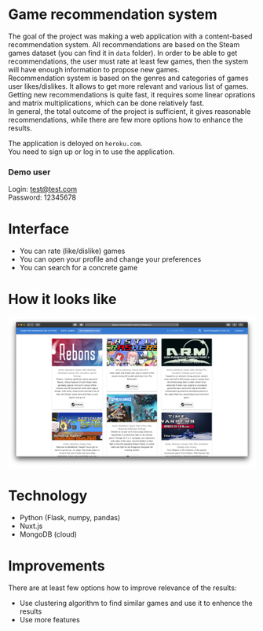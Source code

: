 # Game recommendation system
The goal of the project was making a web application with a content-based recommendation system. All recommendations are based on the Steam games dataset (you can find it in `data` folder). In order to be able to get recommendations, the user must rate at least few games, then the system will have enough information to propose new games.   
Recommendation system is based on the genres and categories of games user likes/dislikes. It allows to get more relevant and 
various list of games. Getting new recommendations is quite fast, it requires some linear oprations and matrix multiplications, which can be done relatively fast.   
In general, the total outcome of the project is sufficient, it gives reasonable recommendations, while there are few more options how to enhance the results.

The application is deloyed on `heroku.com`.   
You need to sign up or log in to use the application.

### Demo user
Login: test@test.com  
Password: 12345678

# Interface
- You can rate (like/dislike) games
- You can open your profile and change your preferences
- You can search for a concrete game

# How it looks like
![](assets/app.png)

# Technology
- Python (Flask, numpy, pandas)
- Nuxt.js
- MongoDB (cloud)

# Improvements 
There are at least few options how to improve relevance of the results:
- Use clustering algorithm to find similar games and use it to enhence the results
- Use more features

